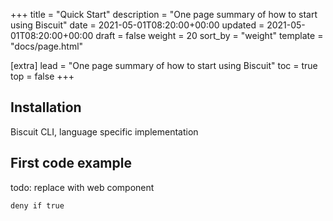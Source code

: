 +++
title = "Quick Start"
description = "One page summary of how to start using Biscuit"
date = 2021-05-01T08:20:00+00:00
updated = 2021-05-01T08:20:00+00:00
draft = false
weight = 20
sort_by = "weight"
template = "docs/page.html"

[extra]
lead = "One page summary of how to start using Biscuit"
toc = true
top = false
+++

## Installation

Biscuit CLI, language specific implementation

## First code example

todo: replace with web component

```datalog
deny if true
```

